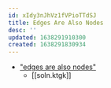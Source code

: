 ```yaml
---
id: xIdy3nJhVz1fVPioTTdSJ
title: Edges Are Also Nodes
desc: ''
updated: 1638291910300
created: 1638291830934
---
```



- ["edges are also nodes"](https://www.google.com/search?client=firefox-b-1-d&q=%22edges+are+also+nodes%22)
  - [[soln.ktgk]]
